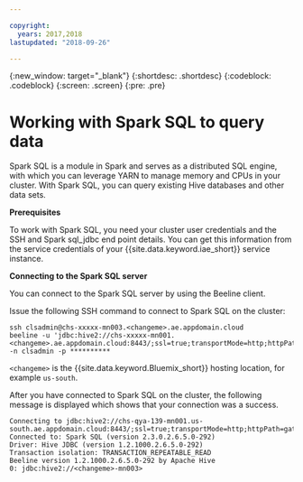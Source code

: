 ```yaml
---

copyright:
  years: 2017,2018
lastupdated: "2018-09-26"

---
```


<!-- Attribute definitions -->
{:new_window: target="_blank"}
{:shortdesc: .shortdesc}
{:codeblock: .codeblock}
{:screen: .screen}
{:pre: .pre}

# Working with Spark SQL to query data

Spark SQL is a module in Spark and serves as a distributed SQL engine, with which you can leverage YARN to manage memory and CPUs in your cluster. With Spark SQL, you can query existing Hive databases and other data sets.

**Prerequisites**

To work with Spark SQL, you need your cluster user credentials and the SSH and Spark sql_jdbc end point details. You can get this information from the service credentials of your {{site.data.keyword.iae_short}}  service instance.

**Connecting to the Spark SQL server**

You can connect to the Spark SQL server by using the Beeline client.

Issue the following SSH command to connect to Spark SQL on the cluster:
```
ssh clsadmin@chs-xxxxx-mn003.<changeme>.ae.appdomain.cloud
beeline -u 'jdbc:hive2://chs-xxxxx-mn001.<changeme>.ae.appdomain.cloud:8443/;ssl=true;transportMode=http;httpPath=gateway/default/spark' -n clsadmin -p **********
```
`<changeme>` is the {{site.data.keyword.Bluemix_short}} hosting location, for example `us-south`.

After you have connected to Spark SQL on the cluster, the following message is displayed which shows that your connection was a success.

```
Connecting to jdbc:hive2://chs-qya-139-mn001.us-south.ae.appdomain.cloud:8443/;ssl=true;transportMode=http;httpPath=gateway/default/spark
Connected to: Spark SQL (version 2.3.0.2.6.5.0-292)
Driver: Hive JDBC (version 1.2.1000.2.6.5.0-292)
Transaction isolation: TRANSACTION_REPEATABLE_READ
Beeline version 1.2.1000.2.6.5.0-292 by Apache Hive
0: jdbc:hive2://<changeme>-mn003>
```
